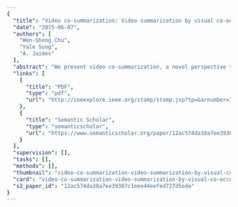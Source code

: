 ```yaml
---
{
  "title": "Video co-summarization: Video summarization by visual co-occurrence",
  "date": "2015-06-07",
  "authors": [
    "Wen-Sheng Chu",
    "Yale Song",
    "A. Jaimes"
  ],
  "abstract": "We present video co-summarization, a novel perspective to video summarization that exploits visual co-occurrence across multiple videos. Motivated by the observation that important visual concepts tend to appear repeatedly across videos of the same topic, we propose to summarize a video by finding shots that co-occur most frequently across videos collected using a topic keyword. The main technical challenge is dealing with the sparsity of co-occurring patterns, out of hundreds to possibly thousands of irrelevant shots in videos being considered. To deal with this challenge, we developed a Maximal Biclique Finding (MBF) algorithm that is optimized to find sparsely co-occurring patterns, discarding less co-occurring patterns even if they are dominant in one video. Our algorithm is parallelizable with closed-form updates, thus can easily scale up to handle a large number of videos simultaneously. We demonstrate the effectiveness of our approach on motion capture and self-compiled YouTube datasets. Our results suggest that summaries generated by visual co-occurrence tend to match more closely with human generated summaries, when compared to several popular unsupervised techniques.",
  "links": [
    {
      "title": "PDF",
      "type": "pdf",
      "url": "http://ieeexplore.ieee.org/stamp/stamp.jsp?tp=&arnumber=7298981"
    },
    {
      "title": "Semantic Scholar",
      "type": "semanticscholar",
      "url": "https://www.semanticscholar.org/paper/12ac574da38a7ee39307c1eee44eefed727d5eda"
    }
  ],
  "supervision": [],
  "tasks": [],
  "methods": [],
  "thumbnail": "video-co-summarization-video-summarization-by-visual-co-occurrence-thumb.jpg",
  "card": "video-co-summarization-video-summarization-by-visual-co-occurrence-card.jpg",
  "s2_paper_id": "12ac574da38a7ee39307c1eee44eefed727d5eda"
}
---
```


